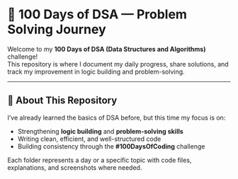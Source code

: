# 🧠 100 Days of DSA — Problem Solving Journey

Welcome to my **100 Days of DSA (Data Structures and Algorithms)** challenge!  
This repository is where I document my daily progress, share solutions, and track my improvement in logic building and problem-solving.

---

## 🚀 About This Repository

I’ve already learned the basics of DSA before, but this time my focus is on:
- Strengthening **logic building** and **problem-solving skills**  
- Writing clean, efficient, and well-structured code  
- Building consistency through the **#100DaysOfCoding** challenge  

Each folder represents a day or a specific topic with code files, explanations, and screenshots where needed.
